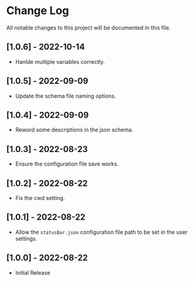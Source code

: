 # Change Log

All notable changes to this project will be documented in this file.

## [1.0.6] - 2022-10-14

- Hanlde multiple variables correctly.

## [1.0.5] - 2022-09-09

- Update the schema file naming options.

## [1.0.4] - 2022-09-09

- Reword some descriptions in the json schema.

## [1.0.3] - 2022-08-23

- Ensure the configuration file save works.

## [1.0.2] - 2022-08-22

- Fix the cwd setting.

## [1.0.1] - 2022-08-22

- Allow the `statusBar.json` configuration file path to be set in the user settings.

## [1.0.0] - 2022-08-22

- Initial Release
